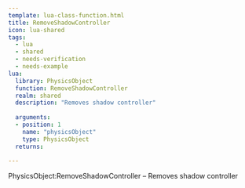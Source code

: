 ```yaml
---
template: lua-class-function.html
title: RemoveShadowController
icon: lua-shared
tags:
  - lua
  - shared
  - needs-verification
  - needs-example
lua:
  library: PhysicsObject
  function: RemoveShadowController
  realm: shared
  description: "Removes shadow controller"
  
  arguments:
  - position: 1
    name: "physicsObject"
    type: PhysicsObject
  returns:
    
---
```


<div class="lua__search__keywords">
PhysicsObject:RemoveShadowController &#x2013; Removes shadow controller
</div>
